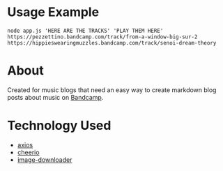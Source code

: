 # Usage Example

```
node app.js 'HERE ARE THE TRACKS' 'PLAY THEM HERE' https://pezzettino.bandcamp.com/track/from-a-window-big-sur-2 https://hippieswearingmuzzles.bandcamp.com/track/senoi-dream-theory
```

# About  
Created for music blogs that need an easy way to create markdown blog posts about music on [Bandcamp](https://bandcamp.com/).

# Technology Used  
- [axios](https://github.com/axios/axios)
- [cheerio](https://www.npmjs.com/package/cheerio)
- [image-downloader](https://www.npmjs.com/package/image-downloader)
